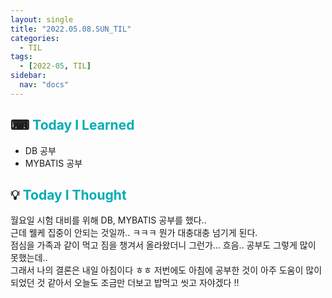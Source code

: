 ```yaml
---
layout: single
title: "2022.05.08.SUN_TIL"
categories:
  - TIL
tags:
  - [2022-05, TIL]
sidebar:
  nav: "docs"
---
```


## ⌨ <a style="color:#00adb5">Today I Learned</a>

- DB 공부
- MYBATIS 공부

## 💡 <a style="color:#00adb5">Today I Thought</a>

월요일 시험 대비를 위해 DB, MYBATIS 공부를 했다..<br>
근데 웰케 집중이 안되는 것일까.. ㅋㅋㅋ 뭔가 대충대충 넘기게 된다.<br>
점심을 가족과 같이 먹고 짐을 챙겨서 올라왔더니 그런가... 흐음.. 공부도 그렇게 많이 못했는데..<br>
그래서 나의 결론은 내일 아침이다 ㅎㅎ 저번에도 아침에 공부한 것이 아주 도움이 많이 되었던 것 같아서 오늘도 조금만 더보고 밥먹고 씻고 자야겠다 !!
